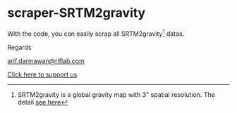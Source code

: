 # scraper-SRTM2gravity

With the code, you can easily scrap all SRTM2gravity[^1] datas.

[^1]: SRTM2gravity is a global gravity map with 3" spatial resolution. The detail [see here](https://ddfe.curtin.edu.au/models/SRTM2gravity2018/SRTM2gravity_Readme.dat)

Regards

arif.darmawan@riflab.com

[Click here to support us](https://www.paypal.com/paypalme/arifdarma1)

